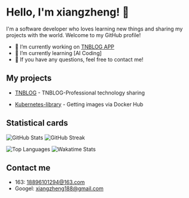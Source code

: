 # Hello, I'm xiangzheng! 🦌

I'm a software developer who loves learning new things and sharing my projects with the world. Welcome to my GitHub profile!

- 🔭 I’m currently working on [TNBLOG APP](https://github.com/aojiancc/TNBLOG.APP)
- 🌱 I’m currently learning [AI Coding]
- 💬 If you have any questions, feel free to contact me!

## My projects

- [TNBLOG](https://www.tnblog.net/) - TNBLOG-Professional technology sharing

- [Kubernetes-library](https://github.com/18896101294/Kubernetes-library) - Getting images via Docker Hub

## Statistical cards

![GitHub Stats](https://github-readme-stats.vercel.app/api?username=18896101294&show_icons=true&theme=tokyonight) ![GitHub Streak](https://streak-stats.demolab.com/?user=18896101294&theme=tokyonight)

![Top Languages](https://github-readme-stats.vercel.app/api/top-langs/?username=18896101294&layout=compact&theme=tokyonight) ![Wakatime Stats](https://github-readme-stats.vercel.app/api/wakatime?username=18896101294)

## Contact me

- 163: 18896101294@163.com
- Googel: xiangzheng188@gmail.com
